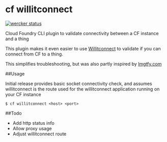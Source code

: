 # cf willitconnect

[![wercker status](https://app.wercker.com/status/6947d629f21a39d5700a5c50b705fe86/s "wercker status")](https://app.wercker.com/project/bykey/6947d629f21a39d5700a5c50b705fe86)

Cloud Foundry CLI plugin to validate connectivity between a CF instance and a thing

This plugin makes it even easier to use [Willitconnect](https://github.com/krujos/willitconnect) to validate if you can connect from CF to a thing.

This simplifies troubleshooting, but was also partly inspired by [lmgtfy.com](http://lmgtfy.com/)

##Usage

Initial release provides basic socket connectivity check, and assumes willitconnect is the route used for the willitconnect application running on your CF instance

```
$ cf willitconnect <host> <port>
```

##Todo

* Add http status info
* Allow proxy usage
* Adjust willitconnect route
